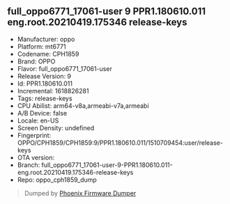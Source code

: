 ## full_oppo6771_17061-user 9 PPR1.180610.011 eng.root.20210419.175346 release-keys
- Manufacturer: oppo
- Platform: mt6771
- Codename: CPH1859
- Brand: OPPO
- Flavor: full_oppo6771_17061-user
- Release Version: 9
- Id: PPR1.180610.011
- Incremental: 1618826281
- Tags: release-keys
- CPU Abilist: arm64-v8a,armeabi-v7a,armeabi
- A/B Device: false
- Locale: en-US
- Screen Density: undefined
- Fingerprint: OPPO/CPH1859/CPH1859:9/PPR1.180610.011/1510709454:user/release-keys
- OTA version: 
- Branch: full_oppo6771_17061-user-9-PPR1.180610.011-eng.root.20210419.175346-release-keys
- Repo: oppo_cph1859_dump


>Dumped by [Phoenix Firmware Dumper](https://github.com/DroidDumps/phoenix_firmware_dumper)
